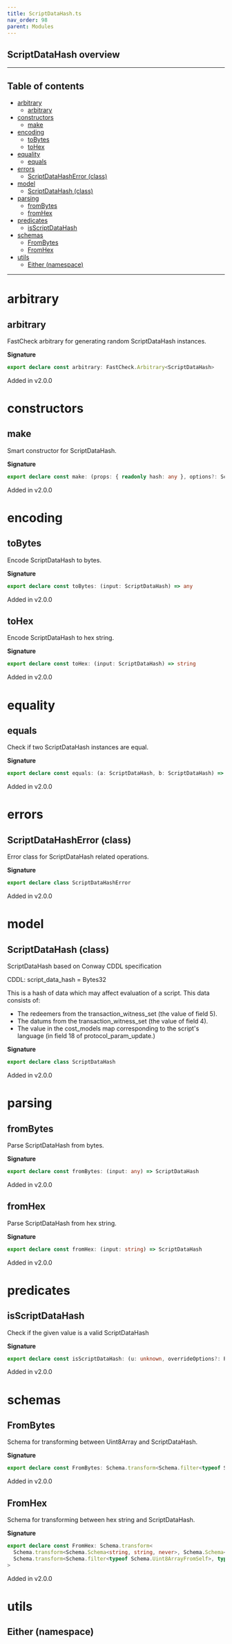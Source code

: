 ```yaml
---
title: ScriptDataHash.ts
nav_order: 98
parent: Modules
---
```


## ScriptDataHash overview

---

<h2 class="text-delta">Table of contents</h2>

- [arbitrary](#arbitrary)
  - [arbitrary](#arbitrary-1)
- [constructors](#constructors)
  - [make](#make)
- [encoding](#encoding)
  - [toBytes](#tobytes)
  - [toHex](#tohex)
- [equality](#equality)
  - [equals](#equals)
- [errors](#errors)
  - [ScriptDataHashError (class)](#scriptdatahasherror-class)
- [model](#model)
  - [ScriptDataHash (class)](#scriptdatahash-class)
- [parsing](#parsing)
  - [fromBytes](#frombytes)
  - [fromHex](#fromhex)
- [predicates](#predicates)
  - [isScriptDataHash](#isscriptdatahash)
- [schemas](#schemas)
  - [FromBytes](#frombytes-1)
  - [FromHex](#fromhex-1)
- [utils](#utils)
  - [Either (namespace)](#either-namespace)

---

# arbitrary

## arbitrary

FastCheck arbitrary for generating random ScriptDataHash instances.

**Signature**

```ts
export declare const arbitrary: FastCheck.Arbitrary<ScriptDataHash>
```

Added in v2.0.0

# constructors

## make

Smart constructor for ScriptDataHash.

**Signature**

```ts
export declare const make: (props: { readonly hash: any }, options?: Schema.MakeOptions | undefined) => ScriptDataHash
```

Added in v2.0.0

# encoding

## toBytes

Encode ScriptDataHash to bytes.

**Signature**

```ts
export declare const toBytes: (input: ScriptDataHash) => any
```

Added in v2.0.0

## toHex

Encode ScriptDataHash to hex string.

**Signature**

```ts
export declare const toHex: (input: ScriptDataHash) => string
```

Added in v2.0.0

# equality

## equals

Check if two ScriptDataHash instances are equal.

**Signature**

```ts
export declare const equals: (a: ScriptDataHash, b: ScriptDataHash) => boolean
```

Added in v2.0.0

# errors

## ScriptDataHashError (class)

Error class for ScriptDataHash related operations.

**Signature**

```ts
export declare class ScriptDataHashError
```

Added in v2.0.0

# model

## ScriptDataHash (class)

ScriptDataHash based on Conway CDDL specification

CDDL: script_data_hash = Bytes32

This is a hash of data which may affect evaluation of a script.
This data consists of:

- The redeemers from the transaction_witness_set (the value of field 5).
- The datums from the transaction_witness_set (the value of field 4).
- The value in the cost_models map corresponding to the script's language
  (in field 18 of protocol_param_update.)

**Signature**

```ts
export declare class ScriptDataHash
```

Added in v2.0.0

# parsing

## fromBytes

Parse ScriptDataHash from bytes.

**Signature**

```ts
export declare const fromBytes: (input: any) => ScriptDataHash
```

Added in v2.0.0

## fromHex

Parse ScriptDataHash from hex string.

**Signature**

```ts
export declare const fromHex: (input: string) => ScriptDataHash
```

Added in v2.0.0

# predicates

## isScriptDataHash

Check if the given value is a valid ScriptDataHash

**Signature**

```ts
export declare const isScriptDataHash: (u: unknown, overrideOptions?: ParseOptions | number) => u is ScriptDataHash
```

Added in v2.0.0

# schemas

## FromBytes

Schema for transforming between Uint8Array and ScriptDataHash.

**Signature**

```ts
export declare const FromBytes: Schema.transform<Schema.filter<typeof Schema.Uint8ArrayFromSelf>, typeof ScriptDataHash>
```

Added in v2.0.0

## FromHex

Schema for transforming between hex string and ScriptDataHash.

**Signature**

```ts
export declare const FromHex: Schema.transform<
  Schema.transform<Schema.Schema<string, string, never>, Schema.Schema<Uint8Array, Uint8Array, never>>,
  Schema.transform<Schema.filter<typeof Schema.Uint8ArrayFromSelf>, typeof ScriptDataHash>
>
```

Added in v2.0.0

# utils

## Either (namespace)
